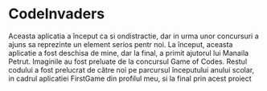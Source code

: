 # CodeInvaders
Aceasta aplicatia a început ca si ondistractie, dar in urma unor concursuri a ajuns sa reprezinte un element serios pentr noi.
La început, aceasta aplicatie a fost deschisa de mine, dar la final, a primit ajutorul lui Manaila Petrut. 
Imaginile au fost preluate de la concursul Game of Codes.
Restul codului a fost prelucrat de către noi pe parcursul începutului anului scolar, in cadrul aplicatiei FirstGame din profilul meu, si la final prin acest proiect
